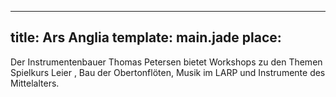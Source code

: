 ---
title: Ars Anglia
template: main.jade
place: 
----

Der Instrumentenbauer Thomas Petersen bietet Workshops zu den Themen Spielkurs Leier , Bau der Obertonflöten, Musik im LARP und Instrumente des Mittelalters.
